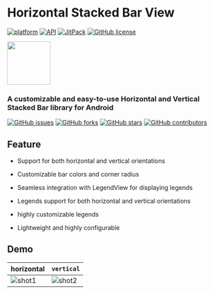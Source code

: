 # Horizontal Stacked Bar View

<a href="https://www.android.com"><img src="https://img.shields.io/badge/platform-Android-yellow.svg" alt="platform"/></a>
<a href="https://android-arsenal.com/api?level=21"><img src="https://img.shields.io/badge/API-24%2B-brightgreen.svg?style=flat" alt="API"/></a>
<a href="https://jitpack.io/#MugdhaRahman/horizontalstackedbarview"><img src="https://jitpack.io/v/MugdhaRahman/horizontalstackedbarview.svg" alt="JitPack"></a>
<a href="https://github.com/MugdhaRahman/horizontalstackedbarview/blob/master/LICENSE"><img src="https://img.shields.io/github/license/ahmmedrejowan/DeviceInfo" alt="GitHub license"/></a>


 <img src="https://github.com/MugdhaRahman/horizontalstackedbarview/assets/113788414/86baed63-cddb-4b0b-8df8-0c1ae0428dfa" width = "100" height = "100" alt=""/>

 <h3>A customizable and easy-to-use Horizontal and Vertical Stacked Bar library for Android<b></b></h3>

  <p> <a href="https://github.com/MugdhaRahman/horizontalstackedbarview/issues"><img src="https://img.shields.io/github/issues/MugdhaRahman/horizontalstackedbarview" alt="GitHub issues"></a>
   <a href="https://github.com/MugdhaRahman/horizontalstackedbarview/network"><img src="https://img.shields.io/github/forks/MugdhaRahman/horizontalstackedbarview" alt="GitHub forks"></a> 
   <a href="https://github.com/MugdhaRahman/horizontalstackedbarview/stargazers"><img src="https://img.shields.io/github/stars/MugdhaRahman/horizontalstackedbarview" alt="GitHub stars"></a> 
   <a href="https://github.com/MugdhaRahman/horizontalstackedbarview/graphs/contributors"> <img src="https://img.shields.io/github/contributors/MugdhaRahman/horizontalstackedbarview" alt="GitHub contributors"></a>  </p>

 ## Feature

   - Support for both horizontal and vertical orientations

   - Customizable bar colors and corner radius

   - Seamless integration with LegendView for displaying legends

   - Legends support for both horizontal and vertical orientations

   - highly customizable legends 

   - Lightweight and highly configurable


## Demo

|horizontal|`vertical`|
|---|---|
| ![shot1](https://github.com/MugdhaRahman/horizontalstackedbarview/assets/113788414/c635cebd-4636-4fd7-8807-59f731e12d0c) | ![shot2](https://github.com/MugdhaRahman/horizontalstackedbarview/assets/113788414/961bc7fe-2d71-424e-b53d-70dc5a128b39)



